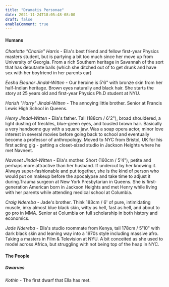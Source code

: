 ```yaml
---
title: "Dramatis Personae"
date: 2021-11-24T18:05:48-08:00
draft: false
enableComment: true
---
```

#### Humans

*Charlotte "Charlie" Harris* - Ella's best friend and fellow first-year Physics masters student, but is partying a bit too much since her move up from University of Georgia. From a rich Southern heritage in Savannah of the sort that has debutante balls (which she ditched out of to get drunk and have sex with her boyfriend in her parents car)

*Eesha Eleanor Jindal-Witten* - Our heroine is 5'6" with bronze skin from her half-Indian heritage. Brown eyes naturally and black hair. She starts the story at 25 years old and first-year Physics Ph.D student at NYU.

*Harish "Harry" Jindal-Witten* - The annoying little brother. Senior at Francis Lewis High School in Queens. 

*Henry Jindal-Witten* - Ella's father.  Tall (188cm / 6'2"), broad shouldered, a light dusting of freckles, blue-green eyes, and tousled brown hair. Basically a very handsome guy with a square jaw. Was a soap opera actor, minor love interest in several movies before going back to school and eventually become a professor of anthropology. Moved to NYC from Bristol, UK for his first acting gig - getting a closet-sized studio in Jackson Heights where he met Navneet.

*Navneet Jindal-Witten* - Ella's mother. Short (160cm / 5'4"), petite and perhaps more attractive than her husband. If undercut by her knowing it. Always super-fashionable and put together, she is the kind of person who would put on makeup before the apocalypse and take time to adjust it during.Trauma surgeon at New York Presbytarian in Queens. She is first-generation American born in Jackson Heights and met Henry while living with her parents while attending medical school at Columbia.

*Craig Ndereba* - Jade's brother. Think 183cm / 6' of pure, intimidating muscle, inky almost blue black skin, witty as hell, fast as hell, and about to go pro in MMA. Senior at Columbia on full scholarship in both history and economics.

*Jade Ndereba* - Ella's studio roommate from Kenya, tall 178cm / 5'10" with dark black skin and leaning way into a 1970s style including massive afro. Taking a masters in Film & Television at NYU. A bit conceited as she used to model across Africa, but struggling with not being top of the heap in NYC. 

#### The People

##### Dwarves

*Kothin* - The first dwarf that Ella has met. 
